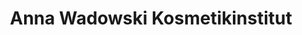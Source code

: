 ---
title: "Anna Wadowski Kosmetikinstitut"
url: /paderborn/anna-wadowski-kosmetikinstitut/
shop: Kosmetik
---